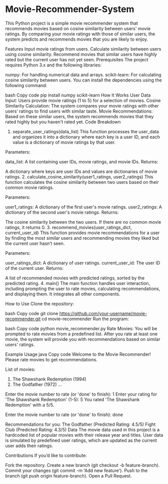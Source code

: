 # Movie-Recommender-System
This Python project is a simple movie recommender system that recommends movies based on cosine similarity between users' movie ratings. By comparing your movie ratings with those of similar users, the system predicts and recommends movies that you are likely to enjoy.

Features
Input movie ratings from users.
Calculate similarity between users using cosine similarity.
Recommend movies that similar users have highly rated but the current user has not yet seen.
Prerequisites
The project requires Python 3.x and the following libraries:

numpy: For handling numerical data and arrays.
scikit-learn: For calculating cosine similarity between users.
You can install the dependencies using the following command:

bash
Copy code
pip install numpy scikit-learn
How It Works
User Data Input: Users provide movie ratings (1 to 5) for a selection of movies.
Cosine Similarity Calculation: The system compares your movie ratings with other users’ ratings to find users with similar taste.
Movie Recommendations: Based on these similar users, the system recommends movies that they rated highly but you haven't rated yet.
Code Breakdown
1. separate_user_ratings(data_list)
This function processes the user_data and organizes it into a dictionary where each key is a user ID, and each value is a dictionary of movie ratings by that user.

Parameters:

data_list: A list containing user IDs, movie ratings, and movie IDs.
Returns:

A dictionary where keys are user IDs and values are dictionaries of movie ratings.
2. calculate_cosine_similarity(user1_ratings, user2_ratings)
This function calculates the cosine similarity between two users based on their common movie ratings.

Parameters:

user1_ratings: A dictionary of the first user's movie ratings.
user2_ratings: A dictionary of the second user's movie ratings.
Returns:

The cosine similarity between the two users. If there are no common movie ratings, it returns 0.
3. recommend_movies(user_ratings_dict, current_user_id)
This function provides movie recommendations for a user by finding the most similar users and recommending movies they liked but the current user hasn’t seen.

Parameters:

user_ratings_dict: A dictionary of user ratings.
current_user_id: The user ID of the current user.
Returns:

A list of recommended movies with predicted ratings, sorted by the predicted rating.
4. main()
The main function handles user interaction, including prompting the user to rate movies, calculating recommendations, and displaying them. It integrates all other components.

How to Use
Clone the repository:

bash
Copy code
git clone https://github.com/your-username/movie-recommender.git
cd movie-recommender
Run the program:

bash
Copy code
python movie_recommender.py
Rate Movies: You will be prompted to rate movies from a predefined list. After you rate at least one movie, the system will provide you with recommendations based on similar users' ratings.

Example Usage
java
Copy code
Welcome to the Movie Recommender!
Please rate movies to get recommendations.

List of movies:
1. The Shawshank Redemption (1994)
2. The Godfather (1972)
...

Enter the movie number to rate (or 'done' to finish): 1
Enter your rating for 'The Shawshank Redemption' (1-5): 5
You rated 'The Shawshank Redemption' with a 5/5.

Enter the movie number to rate (or 'done' to finish): done

Recommendations for you:
The Godfather (Predicted Rating: 4.5/5)
Fight Club (Predicted Rating: 4.3/5)
Data
The movie data used in this project is a hardcoded list of popular movies with their release year and titles. User data is simulated by predefined user ratings, which are updated as the current user adds their ratings.

Contributions
If you’d like to contribute:

Fork the repository.
Create a new branch (git checkout -b feature-branch).
Commit your changes (git commit -m 'Add new feature').
Push to the branch (git push origin feature-branch).
Open a Pull Request.
